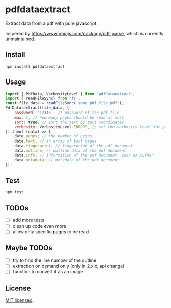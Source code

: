 # pdfdataextract

Extract data from a pdf with pure javascript.

Inspered by https://www.npmjs.com/package/pdf-parse, which is currently unmaintained.

## Install

`npm install pdfdataextract`

## Usage

```js
import { PdfData, VerbosityLevel } from 'pdfdataextract';
import { readFileSync} from 'fs';
const file_data = readFileSync('some_pdf_file.pdf');
PdfData.extract(file_data, {
	password: '12345', // password of the pdf file
	max: 1, // how many pages should be read at most
	sort: true, // sort the text by text coordinates
	verbosity: VerbosityLevel.ERRORS, // set the verbosity level for parsing
}).then( (data) => {
	data.pages; // the number of pages
	data.text; // an array of text pages
	data.fingerprint; // fingerprint of the pdf document
	data.outline; // outline data of the pdf document
	data.info; // information of the pdf document, such as Author
	data.metadata; // metadata of the pdf document
});
```

## Test

`npm test`

## TODOs

- [ ] add more tests
- [ ] clean up code even more
- [ ] allow only specific pages to be read

## Maybe TODOs

- [ ] try to find the line number of the outline
- [ ] extraction on demand only (only in 2.x.x, api change)
- [ ] function to convert it as an image

## License

[MIT licensed](/LICENSE).
